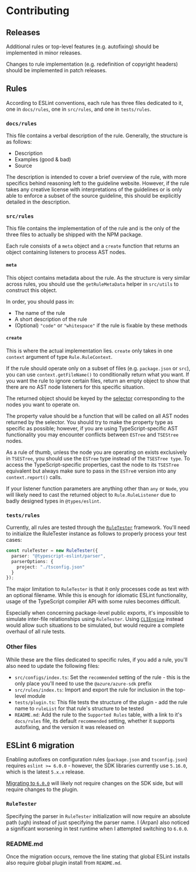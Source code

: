 # Contributing

## Releases

Additional rules or top-level features (e.g. autofixing) should be implemented in minor releases.

Changes to rule implementation (e.g. redefinition of copyright headers) should be implemented in patch releases.

## Rules

According to ESLint conventions, each rule has three files dedicated to it, one in `docs/rules`, one in `src/rules`, and one in `tests/rules`.

### `docs/rules`

This file contains a verbal description of the rule. Generally, the structure is as follows:

- Description
- Examples (good & bad)
- Source

The description is intended to cover a brief overview of the rule, with more specifics behind reasoning left to the guideline website. However, if the rule takes any creative license with interpretations of the guidelines or is only able to enforce a subset of the source guideline, this should be explicitly detailed in the description.

### `src/rules`

This file contains the implementation of of the rule and is the only of the three files to actually be shipped with the NPM package.

Each rule consists of a `meta` object and a `create` function that returns an object containing listeners to process AST nodes.

#### `meta`

This object contains metadata about the rule. As the structure is very similar across rules, you should use the `getRuleMetaData` helper in `src/utils` to construct this object.

In order, you should pass in:

- The name of the rule
- A short description of the rule
- (Optional) `"code"` or `"whitespace"` if the rule is fixable by these methods

#### `create`

This is where the actual implementation lies. `create` only takes in one `context` argument of type `Rule.RuleContext`.

If the rule should operate only on a subset of files (e.g. `package.json` or `src`), you can use `context.getFileName()` to conditionally return what you want. If you want the rule to ignore certain files, return an empty object to show that there are no AST node listeners for this specific situation.

The returned object should be keyed by the [selector](https://eslint.org/docs/developer-guide/selectors) corresponding to the nodes you want to operate on.

The property value should be a function that will be called on all AST nodes returned by the selector. You should try to make the property type as specific as possible; however, if you are using TypeScript-specific AST functionality you may encounter conflicts between `ESTree` and `TSEStree` nodes.

As a rule of thumb, unless the node you are operating on exists exclusively in `TSESTree`, you should use the `ESTree` type instead of the `TSESTree type`. To access the TypeScript-specific properties, cast the node to its `TSESTree` equivalent but always make sure to pass in the `ESTre`e version into any `context.report()` calls.

If your listener function parameters are anything other than `any` or `Node`, you will likely need to cast the returned object to `Rule.RuleListener` due to badly designed types in `@types/eslint`.

### `tests/rules`

Currently, all rules are tested through the [`RuleTester`](https://eslint.org/docs/developer-guide/nodejs-api#ruletester) framework. You'll need to initialize the RuleTester instance as follows to properly process your test cases:

```ts
const ruleTester = new RuleTester({
  parser: "@typescript-eslint/parser",
  parserOptions: {
    project: "./tsconfig.json"
  }
});
```

The major limitation to `RuleTester` is that it only processes code as text with an optional filename. While this is enough for idiomatic ESLint functionality, usage of the TypeScript compiler API with some rules becomes difficult.

Especially when concerning package-level public exports, it's impossible to simulate inter-file relationships using `RuleTester`. Using [`CLIEngine`](https://eslint.org/docs/developer-guide/nodejs-api#cliengine) instead would allow such situations to be simulated, but would require a complete overhaul of all rule tests.

### Other files

While these are the files dedicated to specific rules, if you add a rule, you'll also need to update the following files:

- `src/configs/index.ts`: Set the `recommended` setting of the rule - this is the only place you'll need to use the `@azure/azure-sdk` prefix
- `src/rules/index.ts`: Import and export the rule for inclusion in the top-level module
- `tests/plugin.ts`: This file tests the structure of the plugin - add the rule name to `ruleList` for that rule's structure to be tested
- `README.md`: Add the rule to the `Supported Rules` table, with a link to it's `docs/rules` file, its default `recommended` setting, whether it supports autofixing, and the version it was released on

## ESLint 6 migration

Enabling autofixes on configuration rules (`package.json` and `tsconfig.json`) requires `eslint >= 6.0.0` - however, the SDK libraries currently use `5.16.0`, which is the latest `5.x.x` release. 

[Migrating to `6.0.0`](https://eslint.org/docs/user-guide/migrating-to-6.0.0) will likely not require changes on the SDK side, but will require changes to the plugin.

### `RuleTester`

Specifying the parser in `RuleTester` initialization will now require an absolute path (ugh) instead of just specifying the parser name. I (Arpan) also noticed a significant worsening in test runtime when I attempted switching to `6.0.0`.

### README.md

Once the migration occurs, remove the line stating that global ESLint installs also require global plugin install from `README.md`.
